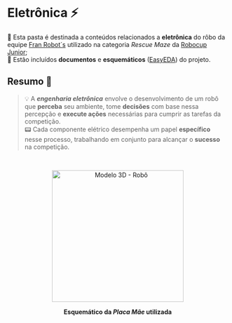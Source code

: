 # Eletrônica ⚡
🔌 Esta pasta é destinada a conteúdos relacionados a **eletrônica** do rôbo da equipe [Fran Robot´s](https://github.com/franrobots) utilizado na categoria *Rescue Maze* da [Robocup Junior](https://www.robocup.org/); <br>
📰 Estão incluídos **documentos** e **esquemáticos** ([EasyEDA](https://easyeda.com/)) do projeto.


## Resumo 📝
> 💡 A ***engenharia eletrônica*** envolve o desenvolvimento de um robô que **perceba** seu ambiente, tome **decisões** com base nessa percepção e **execute ações** necessárias para cumprir as tarefas da competição. <br>
>   📟 Cada componente elétrico desempenha um papel **específico** nesse processo, trabalhando em conjunto para alcançar o **sucesso** na competição.
<br>

<p align="center">
<img width="300" alt="Modelo 3D - Robô" src="https://github.com/GuilhermeCanteiro/Rescue-Maze-Fran-Robot-s/assets/96209646/cb41f3ed-8f14-4a18-9ef5-78b85d27ac86">
</p>

<p align="center">
<strong> Esquemático da <i> Placa Mãe </i> utilizada </strong>
